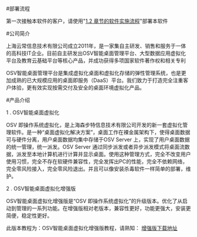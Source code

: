 #部署流程

第一次接触本软件的客户，请使用"[1.2 章节的软件实施流程](/ruan_jian_shi_shi_tuo_pu.html)"部署本软件


#公司简介

上海云常信息技术有限公司成立2011年，是一家集自主研发、销售和服务于一体的高科技IT企业。目前自主研发出OSV智能桌面管理平台、大型数据应用虚拟化平台及教育云基础平台等核心产品，并成功获得多项国家软件著作权和相关专利

OSV智能桌面管理平台是集成虚拟化桌面和虚拟化存储的弹性管理系统，也是更加成熟的已大规模应用的桌面即服务（DaaS）平台。我们致力于打造完全注重客户体验，更有效实现按需交付及安全的桌面环境虚拟化产品。

 
#产品介绍

1 . OSV智能桌面虚拟化   

OSV 即操作系统虚拟化，是上海森步特信息技术有限公司开发的新一套虚拟化管理软件。是一种“桌面虚拟化解决方案”，桌面工作在裸金属架构下，使得桌面数据可与硬件分离，用户桌面数据均集中存储于OSV Server 上，实现了用户桌面数据的统一管理，统一派发。OSV Server 通过同步派发或者异步派发模式将桌面流数据，派发至本地计算机进行计算并显示桌面。使用这种管理方式，完全不改变用户使用习惯，完全不存在软硬件兼容性，完全发挥出PC的性能，完全不依赖网络，完全零风险接入，完全零风险退出。并且可以像安装杀毒软件一样简单的部署，维护。

2 . OSV智能桌面虚拟化增强版

OSV智能桌面虚拟化增强版是“OSV 即操作系统虚拟化”的升级版本。优化了从启动到管理的一系列功能。在增强版相对老版本，兼容性更好，功能更强大，安装更简便，稳定性更好。



此版本教程为：OSV智能桌面虚拟化增强版教程，请熟知：    [增强版下载地址](http://vpn.os-v.com:82/OSV_PLUS/)



